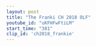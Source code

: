 ```yaml
---
layout: post
title: "The Franki CH 2018 OLF"
youtube_id: "uKFHFwFtiLM"
start_time: "381"
clip_id: 'ch2018_frankie'
---
```

